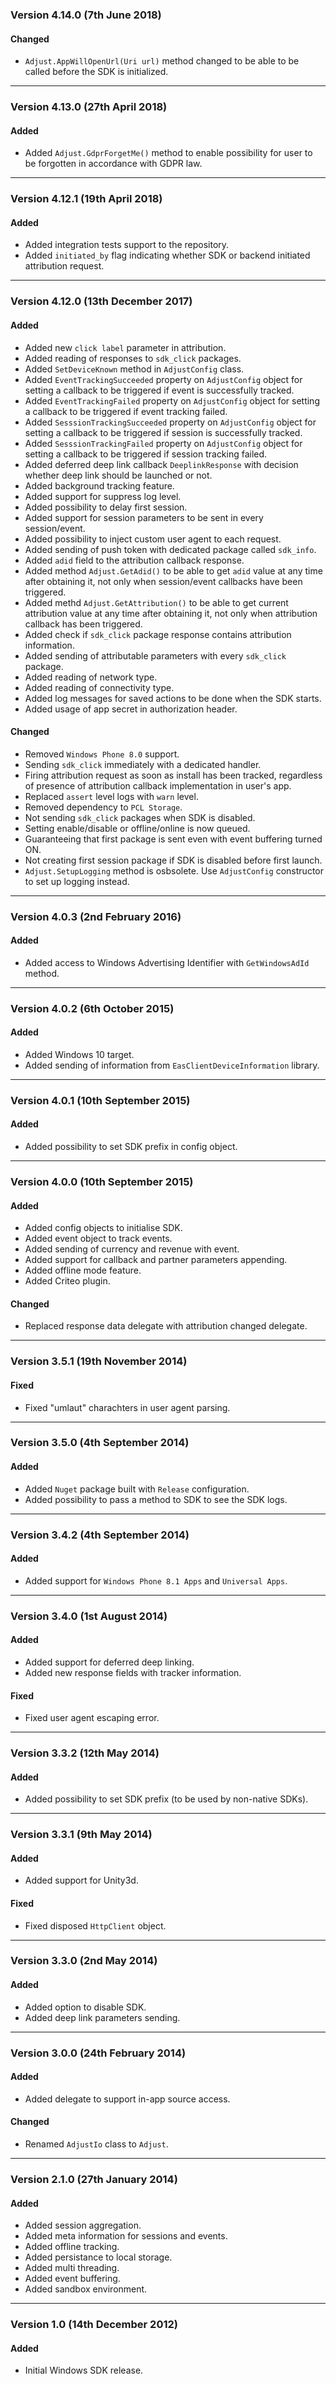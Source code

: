 ### Version 4.14.0 (7th June 2018)
#### Changed
- `Adjust.AppWillOpenUrl(Uri url)` method changed to be able to be called before the SDK is initialized.

---

### Version 4.13.0 (27th April 2018)
#### Added
- Added `Adjust.GdprForgetMe()` method to enable possibility for user to be forgotten in accordance with GDPR law.

---

### Version 4.12.1 (19th April 2018)
#### Added
- Added integration tests support to the repository.
- Added `initiated_by` flag indicating whether SDK or backend initiated attribution request.

---

### Version 4.12.0 (13th December 2017)
#### Added
- Added new `click label` parameter in attribution.
- Added reading of responses to `sdk_click` packages.
- Added `SetDeviceKnown` method in `AdjustConfig` class.
- Added `EventTrackingSucceeded` property on `AdjustConfig` object for setting a callback to be triggered if event is successfully tracked.
- Added `EventTrackingFailed` property on `AdjustConfig` object for setting a callback to be triggered if event tracking failed.
- Added `SesssionTrackingSucceeded` property on `AdjustConfig` object for setting a callback to be triggered if session is successfully tracked.
- Added `SesssionTrackingFailed` property on `AdjustConfig` object for setting a callback to be triggered if session tracking failed.
- Added deferred deep link callback `DeeplinkResponse` with decision whether deep link should be launched or not.
- Added background tracking feature.
- Added support for suppress log level.
- Added possibility to delay first session.
- Added support for session parameters to be sent in every session/event.
- Added possibility to inject custom user agent to each request.
- Added sending of push token with dedicated package called `sdk_info`.
- Added `adid` field to the attribution callback response.
- Added method `Adjust.GetAdid()` to be able to get `adid` value at any time after obtaining it, not only when session/event callbacks have been triggered.
- Added methd `Adjust.GetAttribution()` to be able to get current attribution value at any time after obtaining it, not only when attribution callback has been triggered.
- Added check if `sdk_click` package response contains attribution information.
- Added sending of attributable parameters with every `sdk_click` package.
- Added reading of network type.
- Added reading of connectivity type.
- Added log messages for saved actions to be done when the SDK starts.
- Added usage of app secret in authorization header.

#### Changed
- Removed `Windows Phone 8.0` support.
- Sending `sdk_click` immediately with a dedicated handler.
- Firing attribution request as soon as install has been tracked, regardless of presence of attribution callback implementation in user's app.
- Replaced `assert` level logs with `warn` level.
- Removed dependency to `PCL Storage`.
- Not sending `sdk_click` packages when SDK is disabled.
- Setting enable/disable or offline/online is now queued.
- Guaranteeing that first package is sent even with event buffering turned ON.
- Not creating first session package if SDK is disabled before first launch.
- `Adjust.SetupLogging` method is osbsolete. Use `AdjustConfig` constructor to set up logging instead.

---

### Version 4.0.3 (2nd February 2016)
#### Added
- Added access to Windows Advertising Identifier with `GetWindowsAdId` method.

---

### Version 4.0.2 (6th October 2015)
#### Added
- Added Windows 10 target.
- Added sending of information from `EasClientDeviceInformation` library.

---

### Version 4.0.1 (10th September 2015)
#### Added
- Added possibility to set SDK prefix in config object.

---

### Version 4.0.0 (10th September 2015)
#### Added
- Added config objects to initialise SDK.
- Added event object to track events.
- Added sending of currency and revenue with event.
- Added support for callback and partner parameters appending.
- Added offline mode feature.
- Added Criteo plugin.

#### Changed
- Replaced response data delegate with attribution changed delegate.

---

### Version 3.5.1 (19th November 2014)
#### Fixed
- Fixed "umlaut" charachters in user agent parsing.

---

### Version 3.5.0 (4th September 2014)
#### Added
- Added `Nuget` package built with `Release` configuration.
- Added possibility to pass a method to SDK to see the SDK logs.

---

### Version 3.4.2 (4th September 2014)
#### Added
- Added support for `Windows Phone 8.1 Apps` and `Universal Apps`.

---

### Version 3.4.0 (1st August 2014)
#### Added
- Added support for deferred deep linking.
- Added new response fields with tracker information.

#### Fixed
- Fixed user agent escaping error.

---

### Version 3.3.2 (12th May 2014)
#### Added
- Added possibility to set SDK prefix (to be used by non-native SDKs).

---

### Version 3.3.1 (9th May 2014)
#### Added
- Added support for Unity3d.

#### Fixed
- Fixed disposed `HttpClient` object.

---

### Version 3.3.0 (2nd May 2014)
#### Added
- Added option to disable SDK.
- Added deep link parameters sending.

---

### Version 3.0.0 (24th February 2014)
#### Added
- Added delegate to support in-app source access.

#### Changed
- Renamed `AdjustIo` class to `Adjust`.

---

### Version 2.1.0 (27th January 2014)
#### Added
- Added session aggregation.
- Added meta information for sessions and events.
- Added offline tracking.
- Added persistance to local storage.
- Added multi threading.
- Added event buffering.
- Added sandbox environment.

---

### Version 1.0 (14th December 2012)
#### Added
- Initial Windows SDK release.
